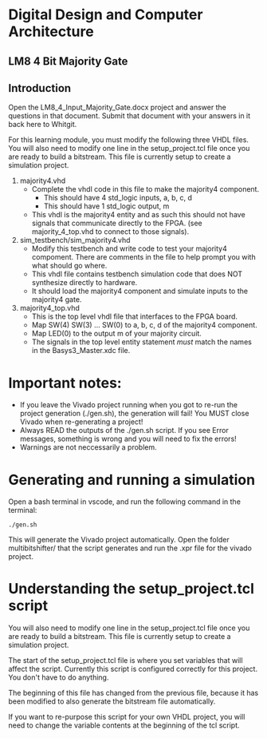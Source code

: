 # Digital Design and Computer Architecture
## LM8 4 Bit Majority Gate

## Introduction

Open the LM8_4_Input_Majority_Gate.docx project and answer the questions in that document. Submit that document with your answers in it back here to Whitgit. 

For this learning module, you must modify the following three VHDL files.
You will also need to modify one line in the setup_project.tcl file once you are ready to build a bitstream. This file is currently setup to create a simulation project. 

1. majority4.vhd 
   * Complete the vhdl code in this file to make the majority4 component.
      * This should have 4 std_logic inputs, a, b, c, d
      * This should have 1 std_logic output, m
   * This vhdl is the majority4 entity and as such this should not have signals that communicate directly to the FPGA. (see majority_4_top.vhd to connect to those signals).
2. sim_testbench/sim_majority4.vhd
   * Modify this testbench and write code to test your majority4 compoment. There are comments in the file to help prompt you with what should go where.
   * This vhdl file contains testbench simulation code that does NOT synthesize directly to hardware.
   * It should load the majority4 component and simulate inputs to the majority4 gate. 
3. majority4_top.vhd
   * This is the top level vhdl file that interfaces to the FPGA board.
   * Map SW(4) SW(3) ... SW(0) to a, b, c, d of the majority4 component.
   * Map LED(0) to the output m of your majority circuit.
   * The signals in the top level entity statement *must* match the names in the Basys3_Master.xdc file.

# Important notes:

* If you leave the Vivado project running when you got to re-run the project generation (./gen.sh), the generation will fail! You MUST close Vivado when re-generating a project!
* Always READ the outputs of the ./gen.sh script. If you see Error messages, something is wrong and you will need to fix the errors!
* Warnings are not neccessarily a problem.

# Generating and running a simulation
Open a bash terminal in vscode, and run the following command in the terminal:
```
./gen.sh
```
This will generate the Vivado project automatically. Open the folder multibitshifter/ that the script generates and run the .xpr file for the vivado project.

# Understanding the setup_project.tcl script
You will also need to modify one line in the setup_project.tcl file once you are ready to build a bitstream. This file is currently setup to create a simulation project. 

The start of the setup_project.tcl file is where you set variables that will affect the script. Currently this script is configured correctly for this project. You don't have to do anything. 

The beginning of this file has changed from the previous file, because it has been modified to also generate the bitstream file automatically.

If you want to re-purpose this script for your own VHDL project, you will need to change the variable contents at the beginning of the tcl script.







